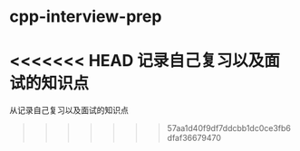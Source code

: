 # cpp-interview-prep
<<<<<<< HEAD
记录自己复习以及面试的知识点
=======
从记录自己复习以及面试的知识点
>>>>>>> 57aa1d40f9df7ddcbb1dc0ce3fb6dfaf36679470
